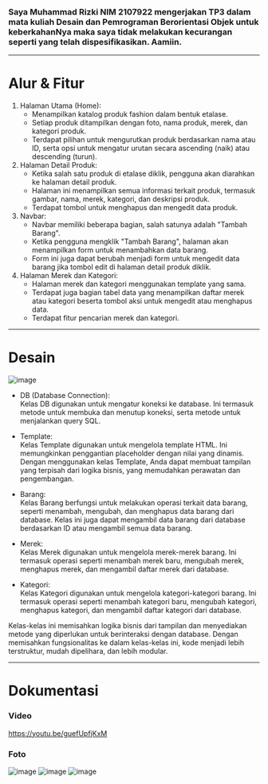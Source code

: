 ### Saya Muhammad Rizki NIM 2107922 mengerjakan TP3 dalam mata kuliah Desain dan Pemrograman Berorientasi Objek untuk keberkahanNya maka saya tidak melakukan kecurangan seperti yang telah dispesifikasikan. Aamiin.
-----------------------------------------------------------------------------------
# Alur & Fitur
1. Halaman Utama (Home):
    * Menampilkan katalog produk fashion dalam bentuk etalase.
    * Setiap produk ditampilkan dengan foto, nama produk, merek, dan kategori produk.
    * Terdapat pilihan untuk mengurutkan produk berdasarkan nama atau ID, serta opsi untuk mengatur urutan secara ascending (naik) atau descending (turun).
2. Halaman Detail Produk:
    * Ketika salah satu produk di etalase diklik, pengguna akan diarahkan ke halaman detail produk.
    * Halaman ini menampilkan semua informasi terkait produk, termasuk gambar, nama, merek, kategori, dan deskripsi produk.
    * Terdapat tombol untuk menghapus dan mengedit data produk.
3. Navbar:
    * Navbar memiliki beberapa bagian, salah satunya adalah "Tambah Barang".
    * Ketika pengguna mengklik "Tambah Barang", halaman akan menampilkan form untuk menambahkan data barang.
    * Form ini juga dapat berubah menjadi form untuk mengedit data barang jika tombol edit di halaman detail produk diklik.
4. Halaman Merek dan Kategori:
    * Halaman merek dan kategori menggunakan template yang sama.
    * Terdapat juga bagian tabel data yang menampilkan daftar merek atau kategori beserta tombol aksi untuk mengedit atau menghapus data.
    * Terdapat fitur pencarian merek dan kategori.

-----------------------------------------------------------------------------------
# Desain
![image](https://github.com/MuhammadRizki8/TP3DPBO2023/assets/100481579/ba2b8228-f689-4c6e-a960-6d711b09c438)
- DB (Database Connection):<br />
Kelas DB digunakan untuk mengatur koneksi ke database. Ini termasuk metode untuk membuka dan menutup koneksi, serta metode untuk menjalankan query SQL.

- Template:<br />
Kelas Template digunakan untuk mengelola template HTML. Ini memungkinkan penggantian placeholder dengan nilai yang dinamis. Dengan menggunakan kelas Template, Anda dapat membuat tampilan yang terpisah dari logika bisnis, yang memudahkan perawatan dan pengembangan.

- Barang:<br />
Kelas Barang berfungsi untuk melakukan operasi terkait data barang, seperti menambah, mengubah, dan menghapus data barang dari database. Kelas ini juga dapat mengambil data barang dari database berdasarkan ID atau mengambil semua data barang.

- Merek:<br />
Kelas Merek digunakan untuk mengelola merek-merek barang. Ini termasuk operasi seperti menambah merek baru, mengubah merek, menghapus merek, dan mengambil daftar merek dari database.

- Kategori:<br />
Kelas Kategori digunakan untuk mengelola kategori-kategori barang. Ini termasuk operasi seperti menambah kategori baru, mengubah kategori, menghapus kategori, dan mengambil daftar kategori dari database.<br />

Kelas-kelas ini memisahkan logika bisnis dari tampilan dan menyediakan metode yang diperlukan untuk berinteraksi dengan database. Dengan memisahkan fungsionalitas ke dalam kelas-kelas ini, kode menjadi lebih terstruktur, mudah dipelihara, dan lebih modular.

-----------------------------------------------------------------------------------
# Dokumentasi
### Video 
https://youtu.be/guefUpfjKxM

### Foto
![image](https://github.com/MuhammadRizki8/TP3DPBO2023/assets/100481579/9073c6ea-f960-43d4-b35d-ebea0a8f6afa)
![image](https://github.com/MuhammadRizki8/TP3DPBO2023/assets/100481579/c780e50d-9bc8-44f4-85cd-f6ebe49eb398)
![image](https://github.com/MuhammadRizki8/TP3DPBO2023/assets/100481579/d0e8bc05-9861-49de-8f9f-448193b75e6c)
